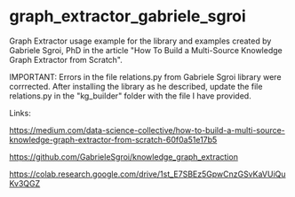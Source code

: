 # graph_extractor_gabriele_sgroi
Graph Extractor usage example for the library and examples created by Gabriele Sgroi, PhD in the article "How To Build a Multi-Source Knowledge Graph Extractor from Scratch".

IMPORTANT:  Errors in the file relations.py from Gabriele Sgroi library were corrrected.  After installing the library as he described, update the file relations.py in the "kg_builder" folder with the file I have provided. 


Links:

https://medium.com/data-science-collective/how-to-build-a-multi-source-knowledge-graph-extractor-from-scratch-60f0a51e17b5

https://github.com/GabrieleSgroi/knowledge_graph_extraction

https://colab.research.google.com/drive/1st_E7SBEz5GpwCnzGSvKaVUiQuKv3QGZ


